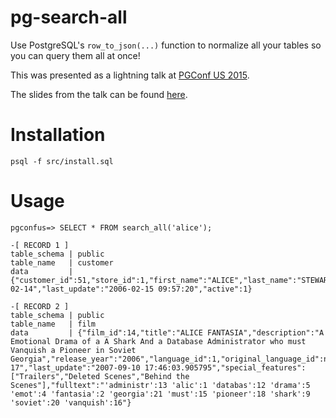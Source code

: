 # pg-search-all

Use PostgreSQL's `row_to_json(...)` function to normalize all your tables so you can query them all at once!

This was presented as a lightning talk at [PGConf US 2015](http://www.pgconf.us/2015/).

The slides from the talk can be found [here](pgconf-us-2015-pg-search-all.pdf).

# Installation

    psql -f src/install.sql

# Usage

    pgconfus=> SELECT * FROM search_all('alice');

    -[ RECORD 1 ]
    table_schema | public
    table_name   | customer
    data         | {"customer_id":51,"store_id":1,"first_name":"ALICE","last_name":"STEWART","email":"alice.stewart@example.org","address_id":55,"activebool":true,"create_date":"2006-02-14","last_update":"2006-02-15 09:57:20","active":1}

    -[ RECORD 2 ]
    table_schema | public
    table_name   | film
    data         | {"film_id":14,"title":"ALICE FANTASIA","description":"A Emotional Drama of a A Shark And a Database Administrator who must Vanquish a Pioneer in Soviet Georgia","release_year":"2006","language_id":1,"original_language_id":null,"rental_duration":6,"rental_rate":0.99,"length":94,"replacement_cost":23.99,"rating":"NC-17","last_update":"2007-09-10 17:46:03.905795","special_features":["Trailers","Deleted Scenes","Behind the Scenes"],"fulltext":"'administr':13 'alic':1 'databas':12 'drama':5 'emot':4 'fantasia':2 'georgia':21 'must':15 'pioneer':18 'shark':9 'soviet':20 'vanquish':16"}
